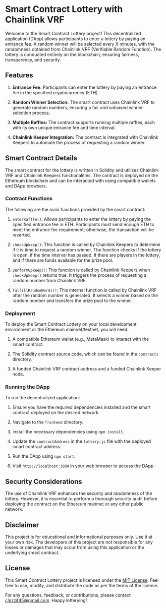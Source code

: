 # Smart Contract Lottery with Chainlink VRF

Welcome to the Smart Contract Lottery project! This decentralized application (DApp) allows participants to enter a lottery by paying an entrance fee. A random winner will be selected every X minutes, with the randomness obtained from Chainlink VRF (Verifiable Random Function). The lottery is conducted entirely on the blockchain, ensuring fairness, transparency, and security.

## Features

1. **Entrance Fee:** Participants can enter the lottery by paying an entrance fee in the specified cryptocurrency (ETH).

2. **Random Winner Selection:** The smart contract uses Chainlink VRF to generate random numbers, ensuring a fair and unbiased winner selection process.

3. **Multiple Raffles:** The contract supports running multiple raffles, each with its own unique entrance fee and time interval.

4. **Chainlink Keeper Integration:** The contract is integrated with Chainlink Keepers to automate the process of requesting a random winner.

## Smart Contract Details

The smart contract for the lottery is written in Solidity and utilizes Chainlink VRF and Chainlink Keepers functionalities. The contract is deployed on the Ethereum blockchain and can be interacted with using compatible wallets and DApp browsers.

### Contract Functions

The following are the main functions provided by the smart contract:

1. `enterRaffle()`: Allows participants to enter the lottery by paying the specified entrance fee in ETH. Participants must send enough ETH to meet the entrance fee requirement; otherwise, the transaction will be reverted.

2. `checkUpkeep()`: This function is called by Chainlink Keepers to determine if it is time to request a random winner. The function checks if the lottery is open, if the time interval has passed, if there are players in the lottery, and if there are funds available for the prize pool.

3. `performUpkeep()`: This function is called by Chainlink Keepers when `checkUpkeep()` returns true. It triggers the process of requesting a random number from Chainlink VRF.

4. `fulfillRandomWords()`: This internal function is called by Chainlink VRF after the random number is generated. It selects a winner based on the random number and transfers the prize pool to the winner.

### Deployment

To deploy the Smart Contract Lottery on your local development environment or the Ethereum mainnet/testnet, you will need:

1. A compatible Ethereum wallet (e.g., MetaMask) to interact with the smart contract.

2. The Solidity contract source code, which can be found in the `contracts` directory.

3. A funded Chainlink VRF contract address and a funded Chainlink Keeper node.

### Running the DApp

To run the decentralized application:

1. Ensure you have the required dependencies installed and the smart contract deployed on the desired network.

2. Navigate to the `frontend` directory.

3. Install the necessary dependencies using `npm install`.

4. Update the `contractAddress` in the `lottery.js` file with the deployed smart contract address.

5. Run the DApp using `npm start`.

6. Visit `http://localhost:3000` in your web browser to access the DApp.

## Security Considerations

The use of Chainlink VRF enhances the security and randomness of the lottery. However, it is essential to perform a thorough security audit before deploying the contract on the Ethereum mainnet or any other public network.

## Disclaimer

This project is for educational and informational purposes only. Use it at your own risk. The developers of this project are not responsible for any losses or damages that may occur from using this application or the underlying smart contract.

## License

This Smart Contract Lottery project is licensed under the [MIT License](LICENSE). Feel free to use, modify, and distribute the code as per the terms of the license.

For any questions, feedback, or contributions, please contact chizzit45@gmail.com. Happy lotterying!
